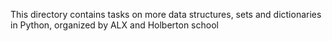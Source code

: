 This directory contains tasks on more data structures, sets and dictionaries in Python, organized by ALX and Holberton school